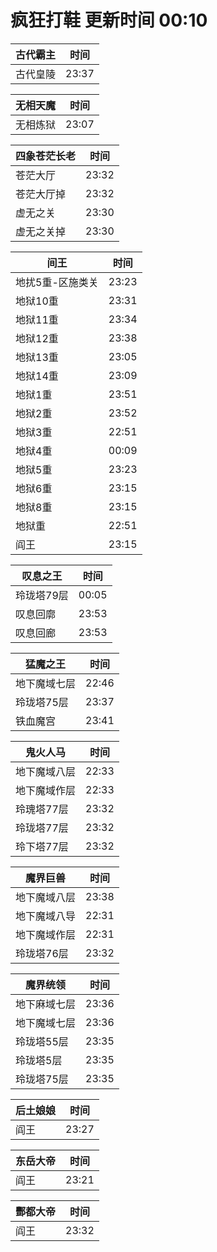 # 疯狂打鞋 更新时间 00:10

| 古代霸主   | 时间    |
|--------|-------|
| 古代皇陵 | 23:37 |

| 无相天魔   | 时间    |
|--------|-------|
| 无相炼狱 | 23:07 |

| 四象苍茫长老   | 时间    |
|--------|-------|
| 苍茫大厅 | 23:32 |
| 苍茫大厅掉 | 23:32 |
| 虚无之关 | 23:30 |
| 虚无之关掉 | 23:30 |

| 间王   | 时间    |
|--------|-------|
| 地扰5重-区施类关 | 23:23 |
| 地狱10重 | 23:31 |
| 地狱11重 | 23:34 |
| 地狱12重 | 23:38 |
| 地狱13重 | 23:05 |
| 地狱14重 | 23:09 |
| 地狱1重 | 23:51 |
| 地狱2重 | 23:52 |
| 地狱3重 | 22:51 |
| 地狱4重 | 00:09 |
| 地狱5重 | 23:23 |
| 地狱6重 | 23:15 |
| 地狱8重 | 23:15 |
| 地狱重 | 22:51 |
| 阎王 | 23:15 |

| 叹息之王   | 时间    |
|--------|-------|
| 玲珑塔79层 | 00:05 |
| 叹息回廓 | 23:53 |
| 叹息回廊 | 23:53 |

| 猛魔之王   | 时间    |
|--------|-------|
| 地下魔域七层 | 22:46 |
| 玲珑塔75层 | 23:37 |
| 铁血魔宫 | 23:41 |

| 鬼火人马   | 时间    |
|--------|-------|
| 地下魔域八层 | 22:33 |
| 地下魔域作层 | 22:33 |
| 玲瑰塔77层 | 23:32 |
| 玲珑塔77层 | 23:32 |
| 玲下塔77层 | 23:32 |

| 魔界巨兽   | 时间    |
|--------|-------|
| 地下魔域八层 | 23:38 |
| 地下魔域八导 | 22:31 |
| 地下魔域作层 | 22:31 |
| 玲珑塔76层 | 23:32 |

| 魔界统领   | 时间    |
|--------|-------|
| 地下麻域七层 | 23:36 |
| 地下魔域七层 | 23:36 |
| 玲珑塔55层 | 23:35 |
| 玲珑塔5层 | 23:35 |
| 玲珑塔75层 | 23:35 |

| 后土娘娘   | 时间    |
|--------|-------|
| 阎王 | 23:27 |

| 东岳大帝   | 时间    |
|--------|-------|
| 阎王 | 23:21 |

| 酆都大帝   | 时间    |
|--------|-------|
| 阎王 | 23:32 |